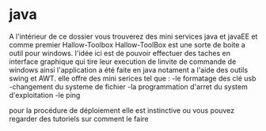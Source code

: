 # java
A l'intérieur de ce dossier vous trouverez des mini services java et javaEE et comme premier Hallow-Toolbox
Hallow-ToolBox est une sorte de boite a outil pour windows.
l'idée ici est de pouvoir effectuer des taches en interface graphique qui tire leur execution de linvite de commande de windows
ainsi l'application a été faite en java notament a l'aide des outils swing et AWT. elle offre des mini serices
tel que :
-le formatage des clé usb
-changement du systeme de fichier
-la programmation d'arret du system d'exploitation
-le ping

pour la procédure de déploiement elle est instinctive ou vous pouvez regarder des tutoriels sur comment le faire 

